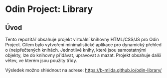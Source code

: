 # Odin Project: Library

## Úvod
Tento repozitář obsahuje projekt virtuální knihovny HTML/CSS/JS pro Odin Project. Cílem bylo vytvoření minimalistické aplikace pro dynamický přehled o (ne)přečtených knihách. Jednotlivé knihy, které jsou samostatnými objekty, lze do knihovny přidávat, upravovat a mazat. Projekt obsahuje další větev, ve kterém jsou použity třídy. 

Výsledek možno shlédnout na adrese: https://b-milda.github.io/odin-library/
